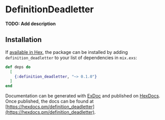 # DefinitionDeadletter

**TODO: Add description**

## Installation

If [available in Hex](https://hex.pm/docs/publish), the package can be installed
by adding `definition_deadletter` to your list of dependencies in `mix.exs`:

```elixir
def deps do
  [
    {:definition_deadletter, "~> 0.1.0"}
  ]
end
```

Documentation can be generated with [ExDoc](https://github.com/elixir-lang/ex_doc)
and published on [HexDocs](https://hexdocs.pm). Once published, the docs can
be found at [https://hexdocs.pm/definition_deadletter](https://hexdocs.pm/definition_deadletter).

